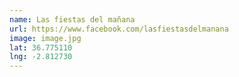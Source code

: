 ```yaml
---
name: Las fiestas del mañana
url: https://www.facebook.com/lasfiestasdelmanana
image: image.jpg
lat: 36.775110
lng: -2.812730
---
```


